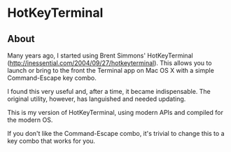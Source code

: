 HotKeyTerminal
==============

About
-----

Many years ago, I started using Brent Simmons' HotKeyTerminal (http://inessential.com/2004/09/27/hotkeyterminal). This allows you to launch or bring to the front the Terminal app on Mac OS X with a simple Command-Escape key combo.

I found this very useful and, after a time, it became indispensable. The original utility, however, has languished and needed updating.

This is my version of HotKeyTerminal, using modern APIs and compiled for the modern OS.

If you don't like the Command-Escape combo, it's trivial to change this to a key combo that works for you.
